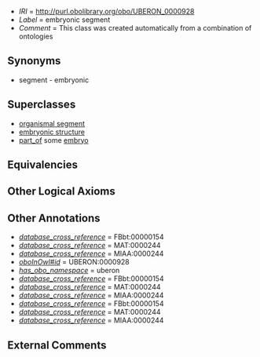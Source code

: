  * *IRI* = http://purl.obolibrary.org/obo/UBERON_0000928
 * *Label* = embryonic segment
 * *Comment* = This class was created automatically from a combination of ontologies

## Synonyms

 * segment - embryonic

## Superclasses

 * [organismal segment](../../UBERON/14/UBERON_0000914.md)
 * [embryonic structure](../../UBERON/50/UBERON_0002050.md)
 * [part_of](../../BFO/50/BFO_0000050.md) some [embryo](../../UBERON/22/UBERON_0000922.md)

## Equivalencies


## Other Logical Axioms


## Other Annotations

 * *[database_cross_reference](../../ef/oboInOwl#hasDbXref.md)* = FBbt:00000154
 * *[database_cross_reference](../../ef/oboInOwl#hasDbXref.md)* = MAT:0000244
 * *[database_cross_reference](../../ef/oboInOwl#hasDbXref.md)* = MIAA:0000244
 * *[oboInOwl#id](../../id/oboInOwl#id.md)* = UBERON:0000928
 * *[has_obo_namespace](../../ce/oboInOwl#hasOBONamespace.md)* = uberon
 * *[database_cross_reference](../../ef/oboInOwl#hasDbXref.md)* = FBbt:00000154
 * *[database_cross_reference](../../ef/oboInOwl#hasDbXref.md)* = MAT:0000244
 * *[database_cross_reference](../../ef/oboInOwl#hasDbXref.md)* = MIAA:0000244
 * *[database_cross_reference](../../ef/oboInOwl#hasDbXref.md)* = FBbt:00000154
 * *[database_cross_reference](../../ef/oboInOwl#hasDbXref.md)* = MAT:0000244
 * *[database_cross_reference](../../ef/oboInOwl#hasDbXref.md)* = MIAA:0000244

## External Comments

